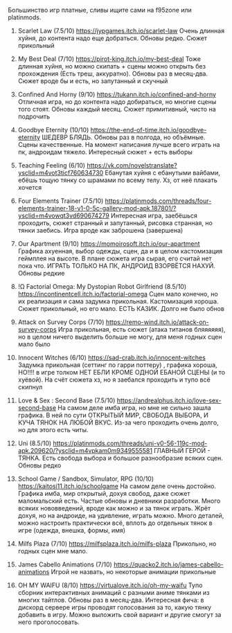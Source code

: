 Большинство игр платные, сливы ищите сами на f95zone или platinmods.

1. Scarlet Law (7.5/10) https://jypgames.itch.io/scarlet-law  Очень длинная хуйня, до контента надо еще добраться. Обновы редко. Сюжет прикольный

2. My Best Deal (7/10) https://pirot-king.itch.io/my-best-deal Тоже длинная хуйня, но можно скипать + сцены можно открыть без прохождения (Есть треш, аккуратно). Обновы раз в месяц-два. Сюжет вроде бы и есть, но запутанный и скучный

3. Confined And Horny (9/10) https://tukann.itch.io/confined-and-horny Отличная игра, но до контента надо добираться, но многие сцены того стоят.  Обновы каждый месяц. Сюжет примитивный, чисто на подрочить

4. Goodbye Eternity (10/10) https://the-end-of-time.itch.io/goodbye-eternity ШЕДЕВР БЛЯДЬ. Обновы раз в полгода, но объёмные. Сцены качественные. На момент написания лучше всего играть на пк, андроидам тяжело. Интересный сюжет + есть выборы 

5. Teaching Feeling (6/10) https://vk.com/novelstranslate?ysclid=m4vot3ticf760634730 Ебанутая хуйня с ебанутыми вайбами, ебёшь тощую тянку со шрамами по всему телу. Хз, от неё плакать хочется

6. Four Elements Trainer (7.5/10) https://platinmods.com/threads/four-elements-trainer-18-v1-0-5c-gallery-mod-apk.187801/?ysclid=m4vowqt3vd690674279 Интересная игра, заебёшься проходить, сюжет странный и запутанный, рисовка странная, но тянки заебись. Игра вроде как заброшена (завершена)

7. Our Apartment (9/10) https://momoirosoft.itch.io/our-apartment Графика ахуенная, выбор одежды, сцен, да и в целом кастомизация геймплея на высоте. В плане сюжета игра сырая, его считай нет пока что. ИГРАТЬ ТОЛЬКО НА ПК, АНДРОИД ВЗОРВЁТСЯ НАХУЙ. Обновы редкие 

8. !Ω Factorial Omega: My Dystopian Robot Girlfriend (8.5/10) https://incontinentcell.itch.io/factorial-omega Сцен мало конечно, но их реализация и сама задумка прикольная. Кастомизация хороша. Сюжет прикольный, но его мало. ЕСТЬ КАЗИК. Долго не было обнов

9. Attack on Survey Corps (7/10) https://remo-wind.itch.io/attack-on-survey-corps Игра прикольная, есть сюжет (атака титанов бляяяяяя), но в целом ничего выделить больше не могу, для меня годных сцен мало было

10. Innocent Witches (6/10) https://sad-crab.itch.io/innocent-witches Задумка прикольная (сеттинг по гарри поттеру) , графика хороша, НО!!!! в игре толком НЕТ ЕБЛИ КРОМЕ ОДНОЙ ЕБАНОЙ СЦЕНЫ  (и то хуёвой). На счёт сюжета хз, но я заебался проходить и тупо всё скипнул

11. Love & Sex : Second Base (7.5/10) https://andrealphus.itch.io/love-sex-second-base На самом деле имба игра, но мне не сильно зашла графика. В ней по сути ОТКРЫТЫЙ МИР, СВОБОДА ВЫБОРА, И КУЧА ТЯНОК НА ЛЮБОЙ ВКУС. Из-за чего проходить очень долго, но для этого есть читы. 

12. Uni (8.5/10) https://platinmods.com/threads/uni-v0-56-119c-mod-apk.209620/?ysclid=m4vpkam0m9349555581 ГЛАВНЫЙ ГЕРОЙ - ТЯНКА. Есть свобода выбора и большое разнообразие всяких сцен. Обновы редко

13. School Game / Sandbox, Simulator, RPG (10/10) https://kaitosi11.itch.io/schoolgame На самом деле очень достойно. Графика имба, мир открытый, дохуя свобод, даже сюжет маломальский есть. Частые обновы и дневники разработки. Много всяких нововведений, вроде как можно и за тянок играть. Жрёт дохуя, но на андроиде, на удивление, играть можно. Много деталей, можно настроить практически всё, вплоть до отдельных тянок в игре (одежда, внешка, формы, имя)

14. Milfs Plaza (7/10) https://milfsplaza.itch.io/milfs-plaza Прикольно, но годных сцен мне мало.

15. James Cabello Animations (7/10) https://quacko2.itch.io/james-cabello-animations Игрой не назвать, но некоторые анимации прикольные

16. OH MY WAIFU (8/10) https://virtualove.itch.io/oh-my-waifu Тупо сборник интерактивных анимаций с разными аниме тянками из многих тайтлов. Обновы раз в месяц-два. Интересная фича: в дискорд сервере игры проводят голосования за то, какую тянку добавить в игру. Можно выложить свой вариант и другие смогут за него проголосовать. 
